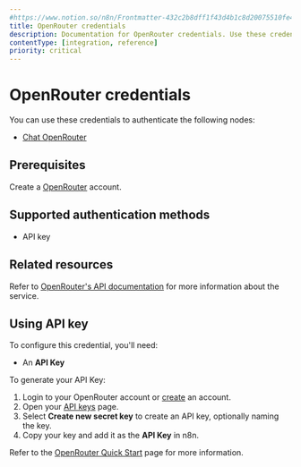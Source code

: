 ```yaml
---
#https://www.notion.so/n8n/Frontmatter-432c2b8dff1f43d4b1c8d20075510fe4
title: OpenRouter credentials
description: Documentation for OpenRouter credentials. Use these credentials to authenticate OpenRouter in n8n, a workflow automation platform.
contentType: [integration, reference]
priority: critical
---
```


# OpenRouter credentials

You can use these credentials to authenticate the following nodes:

- [Chat OpenRouter](/integrations/builtin/cluster-nodes/sub-nodes/n8n-nodes-langchain.lmchatopenrouter/)

## Prerequisites

Create a [OpenRouter](https://openrouter.ai/) account.

## Supported authentication methods

- API key

## Related resources

Refer to [OpenRouter's API documentation](https://openrouter.ai/docs/quick-start) for more information about the service.

## Using API key

To configure this credential, you'll need:

- An **API Key**

To generate your API Key:

1. Login to your OpenRouter account or [create](https://openrouter.ai/) an account.
2. Open your [API keys](https://openrouter.ai/keys) page.
3. Select **Create new secret key** to create an API key, optionally naming the key.
4. Copy your key and add it as the **API Key** in n8n.

Refer to the [OpenRouter Quick Start](https://openrouter.ai/docs/quick-start) page for more information.
